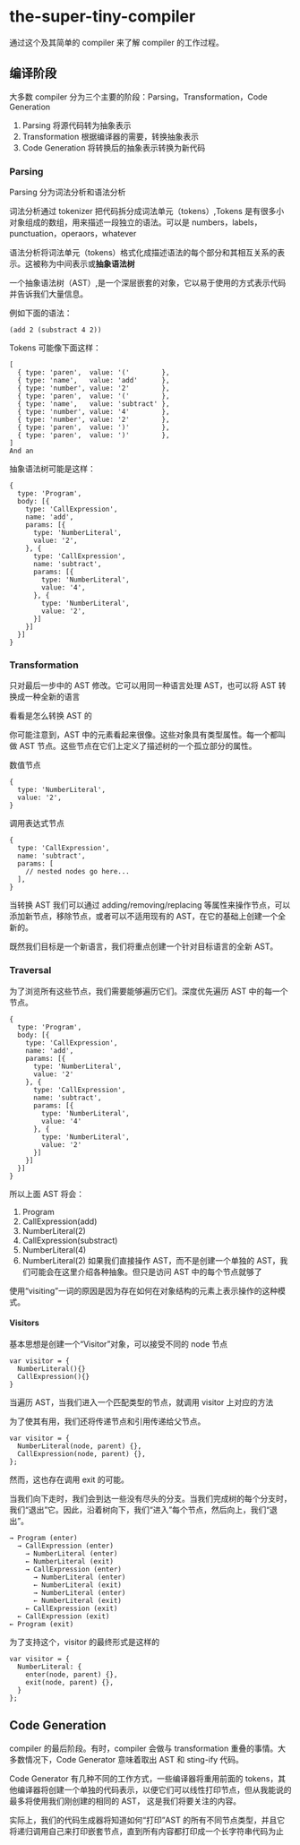 # the-super-tiny-compiler

通过这个及其简单的 compiler 来了解 compiler 的工作过程。

## 编译阶段

大多数 compiler 分为三个主要的阶段：Parsing，Transformation，Code Generation

1. Parsing 将源代码转为抽象表示
2. Transformation 根据编译器的需要，转换抽象表示
3. Code Generation 将转换后的抽象表示转换为新代码

### Parsing

Parsing 分为词法分析和语法分析

词法分析通过 tokenizer 把代码拆分成词法单元（tokens）,Tokens 是有很多小对象组成的数组，用来描述一段独立的语法。可以是 numbers，labels，punctuation，operaors，whatever

语法分析将词法单元（tokens）格式化成描述语法的每个部分和其相互关系的表示。这被称为中间表示或**抽象语法树**

一个抽象语法树（AST）,是一个深层嵌套的对象，它以易于使用的方式表示代码并告诉我们大量信息。

例如下面的语法：

```
(add 2 (substract 4 2))
```

Tokens 可能像下面这样：

```
[
  { type: 'paren',  value: '('        },
  { type: 'name',   value: 'add'      },
  { type: 'number', value: '2'        },
  { type: 'paren',  value: '('        },
  { type: 'name',   value: 'subtract' },
  { type: 'number', value: '4'        },
  { type: 'number', value: '2'        },
  { type: 'paren',  value: ')'        },
  { type: 'paren',  value: ')'        },
]
And an
```

抽象语法树可能是这样：

```
{
  type: 'Program',
  body: [{
    type: 'CallExpression',
    name: 'add',
    params: [{
      type: 'NumberLiteral',
      value: '2',
    }, {
      type: 'CallExpression',
      name: 'subtract',
      params: [{
        type: 'NumberLiteral',
        value: '4',
      }, {
        type: 'NumberLiteral',
        value: '2',
      }]
    }]
  }]
}
```

### Transformation

只对最后一步中的 AST 修改。它可以用同一种语言处理 AST，也可以将 AST 转换成一种全新的语言

看看是怎么转换 AST 的

你可能注意到，AST 中的元素看起来很像。这些对象具有类型属性。每一个都叫做 AST 节点。这些节点在它们上定义了描述树的一个孤立部分的属性。

数值节点

```
{
  type: 'NumberLiteral',
  value: '2',
}
```

调用表达式节点

```
{
  type: 'CallExpression',
  name: 'subtract',
  params: [
    // nested nodes go here...
  ],
}
```

当转换 AST 我们可以通过 adding/removing/replacing 等属性来操作节点，可以添加新节点，移除节点，或者可以不适用现有的 AST，在它的基础上创建一个全新的。

既然我们目标是一个新语言，我们将重点创建一个针对目标语言的全新 AST。

### Traversal

为了浏览所有这些节点，我们需要能够遍历它们。深度优先遍历 AST 中的每一个节点。

```
{
  type: 'Program',
  body: [{
    type: 'CallExpression',
    name: 'add',
    params: [{
      type: 'NumberLiteral',
      value: '2'
    }, {
      type: 'CallExpression',
      name: 'subtract',
      params: [{
        type: 'NumberLiteral',
        value: '4'
      }, {
        type: 'NumberLiteral',
        value: '2'
      }]
    }]
  }]
}
```

所以上面 AST 将会：

1. Program
2. CallExpression(add)
3. NumberLiteral(2)
4. CallExpression(substract)
5. NumberLiteral(4)
6. NumberLiteral(2)
   如果我们直接操作 AST，而不是创建一个单独的 AST，我们可能会在这里介绍各种抽象。但只是访问 AST 中的每个节点就够了

使用“visiting”一词的原因是因为存在如何在对象结构的元素上表示操作的这种模式。

#### Visitors

基本思想是创建一个“Visitor”对象，可以接受不同的 node 节点

```
var visitor = {
  NumberLiteral(){}
  CallExpression(){}
}
```

当遍历 AST，当我们进入一个匹配类型的节点，就调用 visitor 上对应的方法

为了使其有用，我们还将传递节点和引用传递给父节点。

```
var visitor = {
  NumberLiteral(node, parent) {},
  CallExpression(node, parent) {},
};
```

然而，这也存在调用 exit 的可能。

当我们向下走时，我们会到达一些没有尽头的分支。当我们完成树的每个分支时，我们“退出”它。因此，沿着树向下，我们“进入”每个节点，然后向上，我们“退出”。

```
→ Program (enter)
  → CallExpression (enter)
    → NumberLiteral (enter)
    ← NumberLiteral (exit)
    → CallExpression (enter)
      → NumberLiteral (enter)
      ← NumberLiteral (exit)
      → NumberLiteral (enter)
      ← NumberLiteral (exit)
    ← CallExpression (exit)
  ← CallExpression (exit)
← Program (exit)
```

为了支持这个，visitor 的最终形式是这样的

```
var visitor = {
  NumberLiteral: {
    enter(node, parent) {},
    exit(node, parent) {},
  }
};
```

## Code Generation

compiler 的最后阶段。有时，compiler 会做与 transformation 重叠的事情。大多数情况下，Code Generator 意味着取出 AST 和 sting-ify 代码。

Code Generator 有几种不同的工作方式，一些编译器将重用前面的 tokens，其他编译器将创建一个单独的代码表示，以便它们可以线性打印节点，但从我能说的最多将使用我们刚创建的相同的 AST， 这是我们将要关注的内容。

实际上，我们的代码生成器将知道如何“打印”AST 的所有不同节点类型，并且它将递归调用自己来打印嵌套节点，直到所有内容都打印成一个长字符串代码为止
